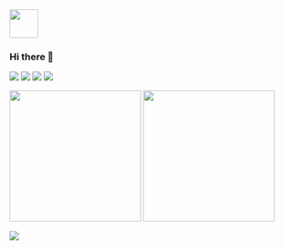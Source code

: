 <img src="https://github.com/Hitsuki9/Hitsuki9/raw/master/balloon.gif" width="50">

### Hi there 👋

![](https://img.shields.io/badge/-JavaScript-%23F7DF1E?style=flat-square&logo=JavaScript&logoColor=000)
![](https://img.shields.io/badge/-TypeScript-%23007ACC?style=flat-square&logo=TypeScript&logoColor=fff)
![](https://img.shields.io/badge/-React-%2361DAFB?style=flat-square&logo=React&logoColor=000)
![](https://img.shields.io/badge/-Node.js-%23F7DF1E?style=flat-square&logo=Node.js&logoColor=brightgreen)


<p align="left">
  <img height="230" src="https://github-readme-stats.vercel.app/api?username=Codemaine&show_icons=true&include_all_commits=true" />
  <img height="230" src="https://github-readme-stats.vercel.app/api/top-langs/?username=Codemaine&langs_count=5" />
</p>
<img src="https://github-profile-trophy.vercel.app/?username=Codemaine" />
